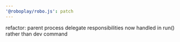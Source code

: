 ```yaml
---
'@roboplay/robo.js': patch
---
```


refactor: parent process delegate responsibilities now handled in run() rather than dev command

